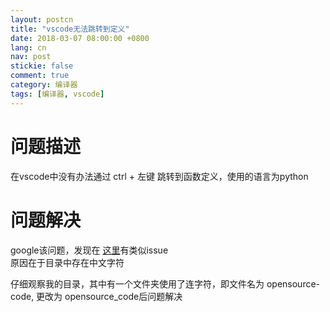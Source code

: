 ```yaml
---
layout: postcn
title: "vscode无法跳转到定义"
date: 2018-03-07 08:00:00 +0800
lang: cn
nav: post
stickie: false 
comment: true
category: 编译器
tags: [编译器, vscode]
---
```


# 问题描述

在vscode中没有办法通过 ctrl + 左键 跳转到函数定义，使用的语言为python
<!-- more-->
# 问题解决

google该问题，发现在 [这里][1]有类似issue   
原因在于目录中存在中文字符

  
仔细观察我的目录，其中有一个文件夹使用了连字符，即文件名为 opensource-code, 更改为 opensource_code后问题解决

 [1]: https://github.com/Microsoft/vscode-python/issues/571